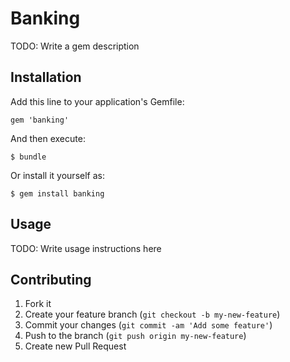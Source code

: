 # Banking

TODO: Write a gem description

## Installation

Add this line to your application's Gemfile:

    gem 'banking'

And then execute:

    $ bundle

Or install it yourself as:

    $ gem install banking

## Usage

TODO: Write usage instructions here

## Contributing

1. Fork it
2. Create your feature branch (`git checkout -b my-new-feature`)
3. Commit your changes (`git commit -am 'Add some feature'`)
4. Push to the branch (`git push origin my-new-feature`)
5. Create new Pull Request
